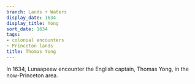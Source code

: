 ```yaml
---
branch: Lands + Waters
display_date: 1634
display_title: Yong
sort_date: 1634
tags:
- colonial encounters
- Princeton lands
title: Thomas Yong
---
```


In 1634, Lunaapeew encounter the English captain, Thomas Yong, in the now-Princeton area.